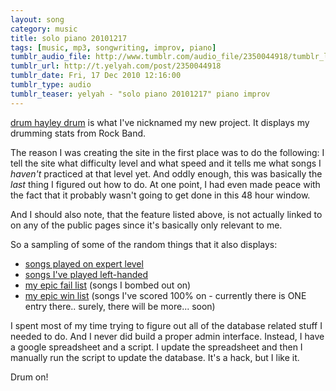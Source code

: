 ```yaml
---
layout: song
category: music
title: solo piano 20101217
tags: [music, mp3, songwriting, improv, piano]
tumblr_audio_file: http://www.tumblr.com/audio_file/2350044918/tumblr_ldl449P9rC1qzo4ep
tumblr_url: http://t.yelyah.com/post/2350044918
tumblr_date: Fri, 17 Dec 2010 12:16:00
tumblr_type: audio
tumblr_teaser: yelyah - "solo piano 20101217" piano improv
---
```

[drum hayley drum](http://drummer.heroku.com/) is what I've nicknamed my new project. It displays my drumming stats from Rock Band.

The reason I was creating the site in the first place was to do the following: I tell the site what difficulty level and what speed and it tells me what songs I *haven't* practiced at that level yet. And oddly enough, this was basically the *last* thing I figured out how to do. At one point, I had even made peace with the fact that it probably wasn't going to get done in this 48 hour window.

And I should also note, that the feature listed above, is not actually linked to on any of the public pages since it's basically only relevant to me.

So a sampling of some of the random things that it also displays:

* [songs played on expert level](http://drummer.heroku.com/difficulty/expert)
* [songs I've played left-handed](http://drummer.heroku.com/lefty)
* [my epic fail list](http://drummer.heroku.com/fail) (songs I bombed out on)
* [my epic win list](http://drummer.heroku.com/epicwin) (songs I've scored 100% on - currently there is ONE entry there.. surely, there will be more... soon)

I spent most of my time trying to figure out all of the database related stuff I needed to do. And I never did build a proper admin interface. Instead, I have a google spreadsheet and a script. I update the spreadsheet and then I manually run the script to update the database. It's a hack, but I like it.

Drum on!
